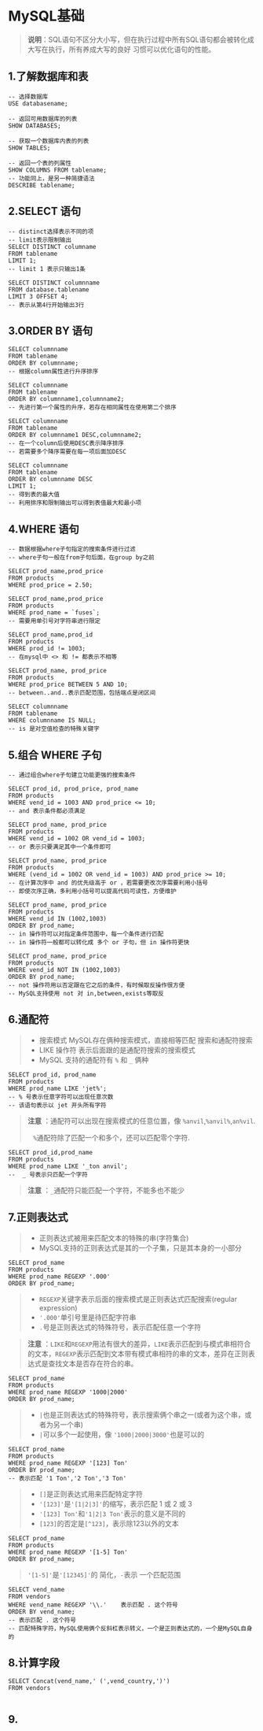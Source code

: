 # MySQL基础

> **说明**：SQL语句不区分大小写，但在执行过程中所有SQL语句都会被转化成大写在执行，所有养成大写的良好				习惯可以优化语句的性能。

## 1.了解数据库和表

```mysql
-- 选择数据库
USE databasename;	
```

```mysql
-- 返回可用数据库的列表
SHOW DATABASES;		
```

```mysql
-- 获取一个数据库内表的列表
SHOW TABLES;		
```

```mysql
-- 返回一个表的列属性
SHOW COLUMNS FROM tablename;	
-- 功能同上，是另一种简捷语法
DESCRIBE tablename;				
```

## 2.SELECT 语句

```mysql
-- distinct选择表示不同的项
-- limit表示限制输出
SELECT DISTINCT columname		
FROM tablename					
LIMIT 1;						
-- limit 1 表示只输出1条
 
SELECT DISTINCT columnname		
FROM database.tablename			
LIMIT 3 OFFSET 4;
-- 表示从第4行开始输出3行
```

## 3.ORDER BY 语句

```mysql
SELECT columnname
FROM tablename
ORDER BY columnname;	
-- 根据column属性进行升序排序

SELECT columnname
FROM tablename
ORDER BY columnname1,columnname2;	
-- 先进行第一个属性的升序，若存在相同属性在使用第二个排序

SELECT columnname
FROM tablename
ORDER BY columnname1 DESC,columnname2;	
-- 在一个column后使用DESC表示降序排序
-- 若需要多个降序需要在每一项后面加DESC

SELECT columnname
FROM tablename
ORDER BY columnname DESC		
LIMIT 1;
-- 得到表的最大值
-- 利用排序和限制输出可以得到表值最大和最小项
```

## 4.WHERE 语句

```mysql
-- 数据根据where子句指定的搜索条件进行过滤
-- where子句一般在from子句后面，在group by之前

SELECT prod_name,prod_price
FROM products
WHERE prod_price = 2.50;		

SELECT prod_name,prod_price
FROM products
WHERE prod_name = `fuses`;
-- 需要用单引号对字符串进行限定

SELECT prod_name,prod_id
FROM products
WHERE prod_id != 1003;
-- 在mysql中 <> 和 != 都表示不相等

SELECT prod_name, prod_price
FROM products
WHERE prod_price BETWEEN 5 AND 10;	
-- between..and..表示匹配范围，包括端点是闭区间

SELECT columnname
FROM tablename
WHERE columnname IS NULL;	
-- is 是对空值检查的特殊关键字
```

## 5.组合 WHERE 子句

```mysql
-- 通过组合where子句建立功能更强的搜索条件

SELECT prod_id, prod_price, prod_name
FROM products
WHERE vend_id = 1003 AND prod_price <= 10;
-- and 表示条件都必须满足

SELECT prod_name, prod_price
FROM products
WHERE vend_id = 1002 OR vend_id = 1003;
-- or 表示只要满足其中一个条件即可

SELECT prod_name, prod_price
FROM products
WHERE (vend_id = 1002 OR vend_id = 1003) AND prod_price >= 10;
-- 在计算次序中 and 的优先级高于 or ，若需要更改次序需要利用小括号
-- 即使次序正确，多利用小括号可以提高代码可读性，方便维护

SELECT prod_name, prod_price
FROM products
WHERE vend_id IN (1002,1003)
ORDER BY prod_name;
-- in 操作符可以对指定条件范围中，每一个条件进行匹配
-- in 操作符一般都可以转化成 多个 or 子句，但 in 操作符更快

SELECT prod_name, prod_price
FROM products
WHERE vend_id NOT IN (1002,1003)
ORDER BY prod_name;
-- not 操作符用以否定跟在它之后的条件，有时候取反操作很方便
-- MySQL支持使用 not 对 in,between,exists等取反 
```

## 6.通配符

> * 搜索模式   MySQL存在俩种搜索模式，直接相等匹配 搜索和通配符搜索
> * LIKE 操作符 表示后面跟的是通配符搜索的搜索模式
> * MySQL 支持的通配符有 `%` 和 `_` 俩种

```mysql
SELECT prod_id, prod_name
FROM products
WHERE prod_name LIKE 'jet%';	
-- % 号表示任意字符可以出现任意次数
-- 该语句表示以 jet 开头所有字符
```

> **注意** ：通配符可以出现在搜索模式的任意位置，像 `%anvil`,`%anvil%`,`an%vil`.
>
>    ​      	` %`通配符除了匹配一个和多个，还可以匹配零个字符.

```mysql
SELECT prod_id,prod_name
FROM products
WHERE prod_name LIKE '_ton anvil';		
--  _ 号表示只匹配一个字符
```

> **注意** ：`_`通配符只能匹配一个字符，不能多也不能少

## 7.正则表达式

> * 正则表达式被用来匹配文本的特殊的串(字符集合)
> * MySQL支持的正则表达式是其的一个子集，只是其本身的一小部分

```mysql
SELECT prod_name
FROM products
WHERE prod_name REGEXP '.000'
ORDER BY prod_name;
```

> * `REGEXP`关键字表示后面的搜索模式是正则表达式匹配搜索(regular expression)
> * `'.000'`单引号里是待匹配字符串
> * `.`号是正则表达式的特殊符号，表示匹配任意一个字符

> **注意** ：`LIKE`和`REGEXP`用法有很大的差异，`LIKE`表示匹配到与模式串相符合的文本，`REGEXP`表示匹配到文本带有模式串相符的串的文本，差异在正则表达式是查找文本是否存在符合的串。

```mysql
SELECT prod_name
FROM products
WHERE prod_name REGEXP '1000|2000'
ORDER BY prod_name;
```

> * `|`也是正则表达式的特殊符号，表示搜索俩个串之一(或者为这个串，或者为另一个串)
> * `|`可以多个一起使用，像 `'1000|2000|3000'`也是可以的

```mysql
SELECT prod_name
FROM products
WHERE prod_name REGEXP '[123] Ton'
ORDER BY prod_name;				
-- 表示匹配 '1 Ton','2 Ton','3 Ton'
```

> * `[]`是正则表达式用来匹配特定字符
> * `'[123]'`是`'[1|2|3]'`的缩写，表示匹配 1 或 2 或 3
> * `'[123] Ton'`和`'1|2|3 Ton'`表示的意义是不同的
> * `[123]`的否定是`[^123]`，表示除123以外的文本

```mysql
SELECT prod_name
FROM products
WHERE prod_name REGEXP '[1-5] Ton'
ORDER BY prod_name;
```

> `'[1-5]'`是`'[12345]'`的 简化，`-`表示 一个匹配范围

```mysql
SELECT vend_name
FROM vendors
WHERE vend_name REGEXP '\\.'	表示匹配 . 这个符号 
ORDER BY vend_name;
-- 表示匹配 . 这个符号
-- 匹配特殊字符，MySQL使用俩个反斜杠表示转义，一个是正则表达式的，一个是MySQL自身的
```

## 8.计算字段

```mysql
SELECT Concat(vend_name,' (',vend_country,')')
FROM vendors
 
```

## 9.